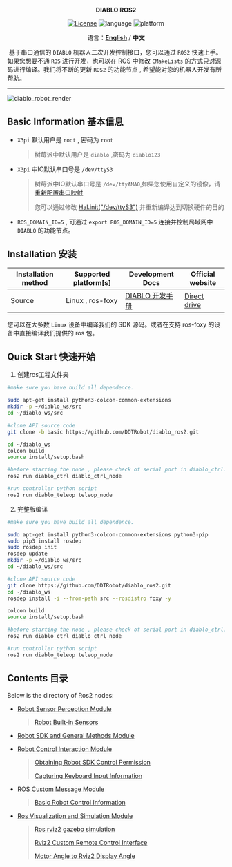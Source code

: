 <p align="center"><strong>DIABLO ROS2</strong></p>
<p align="center"><a href="https://github.com/DDTRobot/diablo_sdk_v2/blob/main/LICENSE"><img alt="License" src="https://img.shields.io/badge/License-Apache%202.0-orange"/></a>
<img alt="language" src="https://img.shields.io/badge/language-c++-red"/>
<img alt="platform" src="https://img.shields.io/badge/platform-linux-l"/>
</p>


<p align="center">
    语言：<a href="./docs/docs_en/README_EN.md"><strong>English</strong></a> / <strong>中文</strong>
</p>



​	基于串口通信的 `DIABLO` 机器人二次开发控制接口，您可以通过 `ROS2` 快速上手。如果您想要不通 `ROS` 进行开发，也可以在 [ROS](https://github.com/DDTRobot/diablo-sdk-v1) 中修改 `CMakeLists` 的方式只对源码进行编译。我们将不断的更新 `ROS2` 的功能节点 , 希望能对您的机器人开发有所帮助。

---

![diablo_robot_render](./docs/img/diablo_robot_render.jpg)

## Basic Information 基本信息

- `X3pi` 默认用户是 `root` , 密码为 `root`

  > 树莓派中默认用户是 `diablo` ,密码为 `diablo123`

- `X3pi` 中IO默认串口号是 `/dev/ttyS3`

  > 树莓派中IO默认串口号是 `/dev/ttyAMA0`,如果您使用自定义的镜像，请[重新配置串口映射](https://diablo-sdk-docs.readthedocs.io/en/latest/pages/Installation/installing-sdk-on-pi.html)
  >
  > 您可以通过修改 [Hal.init("/dev/ttyS3")](./diablo_interaction/diablo_ctrl/src/diablo_ctrl.cpp) 并重新编译达到切换硬件的目的

- `ROS_DOMAIN_ID=5` , 可通过 `export ROS_DOMAIN_ID=5` 连接并控制局域网中 `DIABLO` 的功能节点。



## Installation 安装

| Installation method | Supported platform[s] | Development Docs    | Official website                         |
| ------------------- | --------------------- | ------------------- | ---------------------------------------- |
| Source              | Linux , ros-foxy      | [DIABLO 开发手册](https://diablo-sdk-docs.readthedocs.io/en/latest/index.html) | [Direct drive](https://directdrive.com/) |

您可以在大多数 `Linux` 设备中编译我们的 SDK 源码。或者在支持 ros-foxy 的设备中直接编译我们提供的 ros 包。


## Quick Start 快速开始

1. 创建ros工程文件夹

```bash
#make sure you have build all dependence.

sudo apt-get install python3-colcon-common-extensions
mkdir -p ~/diablo_ws/src
cd ~/diablo_ws/src

#clone API source code
git clone -b basic https://github.com/DDTRobot/diablo_ros2.git

cd ~/diablo_ws
colcon build
source install/setup.bash

#before starting the node , please check of serial port in diablo_ctrl.cpp is correct.
ros2 run diablo_ctrl diablo_ctrl_node

#run controller python script
ros2 run diablo_teleop teleop_node 
```

2. 完整版编译

```bash
#make sure you have build all dependence.

sudo apt-get install python3-colcon-common-extensions python3-pip
sudo pip3 install rosdep
sudo rosdep init
rosdep update
mkdir -p ~/diablo_ws/src
cd ~/diablo_ws/src

#clone API source code
git clone https://github.com/DDTRobot/diablo_ros2.git
cd ~/diablo_ws
rosdep install -i --from-path src --rosdistro foxy -y

colcon build
source install/setup.bash

#before starting the node , please check of serial port in diablo_ctrl.cpp is correct.
ros2 run diablo_ctrl diablo_ctrl_node

#run controller python script
ros2 run diablo_teleop teleop_node 
```

## Contents 目录
Below is the directory of Ros2 nodes:

* [Robot Sensor Perception Module](./diablo_ception)

  > [Robot Built-in Sensors](./diablo_ception/diablo_body)

* [Robot SDK and General Methods Module](./diablo_common)

* [Robot Control Interaction Module](./diablo_interaction)

  > [Obtaining Robot SDK Control Permission](./diablo_interaction/diablo_ctrl)
  >
  > [Capturing Keyboard Input Information](./diablo_interaction/diablo_teleop)

* [ROS Custom Message Module](./diablo_interfaces)

  > [Basic Robot Control Information](./diablo_interfaces/motion_msgs)

* [Ros Visualization and Simulation Module](./diablo_visualise)

  > [Ros rviz2 gazebo simulation](./diablo_visualise/diablo_simulation)
  >
  > [Rviz2 Custom Remote Control Interface](./diablo_visualise/diablo_rviz2_plugin)
  >
  > [Motor Angle to Rviz2 Display Angle](./diablo_visualise/diablo_simpose_trans)

  


